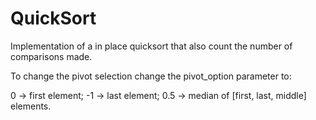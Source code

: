 # QuickSort
Implementation of a in place quicksort that also count the number of comparisons made.

To change the pivot selection change the pivot_option parameter to:

0 -> first element; -1 -> last element; 0.5 -> median of [first, last, middle] elements.

